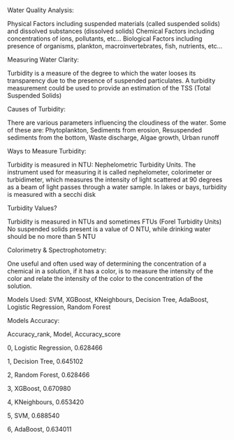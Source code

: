 Water Quality Analysis:

Physical Factors including suspended materials (called suspended solids) and dissolved substances (dissolved solids)
Chemical Factors including concentrations of ions, pollutants, etc…
Biological Factors including presence of organisms, plankton, macroinvertebrates, fish, nutrients, etc…

Measuring Water Clarity:

Turbidity is a measure of the degree to which the water looses its transparency due to the presence of suspended particulates. 
A turbidity measurement could be used to provide an estimation of the TSS (Total Suspended Solids)

Causes of Turbidity:

There are various parameters influencing the cloudiness of the water. Some of these are: 
Phytoplankton, Sediments from erosion, Resuspended sediments from the bottom, Waste discharge, Algae growth, Urban runoff

Ways to Measure Turbidity:

Turbidity is measured in NTU: Nephelometric Turbidity Units. The instrument used for measuring it is called nephelometer, colorimeter or turbidimeter, which measures the intensity of light scattered at 90 degrees as a beam of light passes through a water sample.
In lakes or bays, turbidity is measured with a secchi disk

Turbidity Values?

Turbidity is measured in NTUs and sometimes FTUs (Forel Turbidity Units)
No suspended solids present is a value of O NTU, while drinking water should be no more than 5 NTU

Colorimetry & Spectrophotometry:

One useful and often used way of determining the concentration of a chemical in a solution, if it has a color, is to measure the intensity of the color and relate the intensity of the color to the concentration of the solution.


Models Used:
SVM, XGBoost, KNeighbours, Decision Tree, AdaBoost, Logistic Regression,	Random Forest	

Models Accuracy:

Accuracy_rank, Model,	Accuracy_score

0,	Logistic Regression,	0.628466

1, Decision Tree,	0.645102

2,	Random Forest,	0.628466

3,	XGBoost,	0.670980

4,	KNeighbours,	0.653420

5,	SVM,	0.688540

6, AdaBoost,	0.634011
